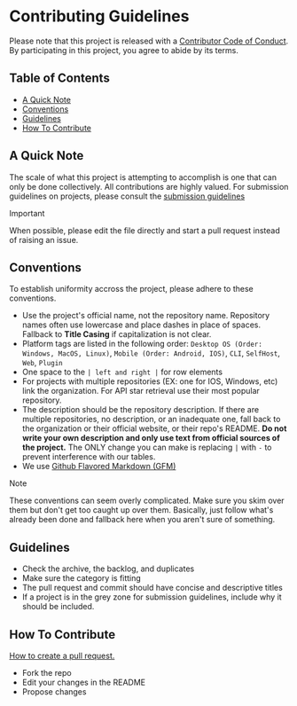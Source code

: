 
# Contributing Guidelines

Please note that this project is released with a [Contributor Code of Conduct](CODE-OF-CONDUCT.md). By participating in this project, you agree to abide by its terms.

## Table of Contents
- [A Quick Note](a-quick-note)
- [Conventions](conventions)
- [Guidelines](guidelines)
- [How To Contribute](how-to-contribute)

## A Quick Note
The scale of what this project is attempting to accomplish is one that can only be done collectively. All contributions are highly valued. For submission guidelines on projects, please consult the [submission guidelines](guidelines.md)

>[!IMPORTANT]
>When possible, please edit the file directly and start a pull request instead of raising an issue.

## Conventions
To establish uniformity accross the project, please adhere to these conventions.
- Use the project's official name, not the repository name. Repository names often use lowercase and place dashes in place of spaces. Fallback to **Title Casing** if capitalization is not clear. 
- Platform tags are listed in the following order: ```Desktop OS (Order: Windows, MacOS, Linux)```, ```Mobile (Order: Android, IOS)```, ```CLI```, ```SelfHost```, ```Web```, ```Plugin```
- One space to the ```| left and right |``` for row elements
- For projects with multiple repositories (EX: one for IOS, Windows, etc) link the organization. For API star retrieval use their most popular repository.
- The description should be the repository description. If there are multiple repositories, no description, or an inadequate one, fall back to the organization or their official website, or their repo's README. **Do not write your own description and only use text from official sources of the project.** The ONLY change you can make is replacing ```|``` with ```-``` to prevent interference with our tables. 
- We use [Github Flavored Markdown (GFM)](https://docs.github.com/en/get-started/writing-on-github)

>[!NOTE]
>These conventions can seem overly complicated. Make sure you skim over them but don't get too caught up  over them. Basically, just follow what's already been done and fallback here when you aren't sure of something. 

## Guidelines
- Check the archive, the backlog, and duplicates
- Make sure the category is fitting
- The pull request and commit should have concise and descriptive titles
- If a project is in the grey zone for submission guidelines, include why it should be included.

## How To Contribute
[How to create a pull request.](https://docs.github.com/en/pull-requests/collaborating-with-pull-requests/proposing-changes-to-your-work-with-pull-requests/creating-a-pull-request)

- Fork the repo
- Edit your changes in the README
- Propose changes

